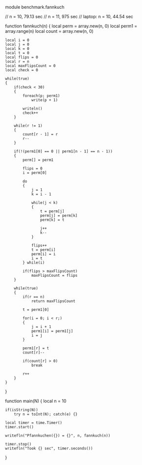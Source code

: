 module benchmark.fannkuch

// n = 10, 79.13 sec
// n = 11, 975 sec
// laptop: n = 10, 44.54 sec

function fannkuch(n)
{
	local perm = array.new(n, 0)
	local perm1 = array.range(n)
	local count = array.new(n, 0)

	local i = 0
	local j = 0
	local k = 0
	local t = 0
	local flips = 0
	local r = n
	local maxFlipsCount = 0
	local check = 0

	while(true)
	{
		if(check < 30)
		{
			foreach(p; perm1)
				write(p + 1)

			writeln()
			check++
		}

		while(r != 1)
		{
			count[r - 1] = r
			r--
		}

		if(!(perm1[0] == 0 || perm1[n - 1] == n - 1))
		{
			perm[] = perm1

			flips = 0
			i = perm[0]

			do
			{
				j = 1
				k = i - 1

				while(j < k)
				{
					t = perm[j]
					perm[j] = perm[k]
					perm[k] = t

					j++
					k--
				}

				flips++
				t = perm[i]
				perm[i] = i
				i = t
			} while(i)

			if(flips > maxFlipsCount)
				maxFlipsCount = flips
		}

		while(true)
		{
			if(r == n)
				return maxFlipsCount

			t = perm1[0]

			for(i = 0; i < r;)
			{
				j = i + 1
				perm1[i] = perm1[j]
				i = j
			}

			perm1[r] = t
			count[r]--

			if(count[r] > 0)
				break

			r++
		}
	}
}

function main(N)
{
	local n = 10

	if(isString(N))
		try n = toInt(N); catch(e) {}

	local timer = time.Timer()
	timer.start()

	writefln("Pfannkuchen({}) = {}", n, fannkuch(n))

	timer.stop()
	writefln("Took {} sec", timer.seconds())
}